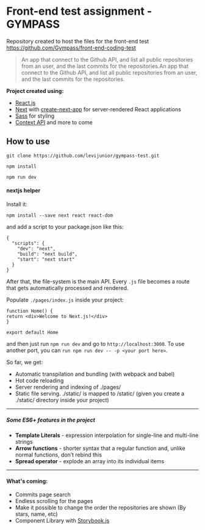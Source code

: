 # Front-end test assignment - GYMPASS
Repository created to host the files for the front-end test https://github.com/Gympass/front-end-coding-test

> An app that connect to the Github API, and list all public repositories from an user, and the last commits for the repositories.An app that connect to the Github API, and list all public repositories from an user, and the last commits for the repositories.

**Project created using:**
- [React.js](https://reactjs.org/ "React.js")
- [Next](https://nextjs.org/ "Next") with [create-next-app](https://open.segment.com/create-next-app/ "create-next-app") for server-rendered React applications
- [Sass](https://sass-lang.com/ "Sass") for styling
- [Context API](https://reactjs.org/docs/context.html "Context API")
and more to come



## How to use

`git clone https://github.com/levijunior/gympass-test.git`

`npm install`

`npm run dev`

#### nextjs helper
Install it:

`npm install --save next react react-dom`

and add a script to your package.json like this:

	{
	  "scripts": {
		"dev": "next",
		"build": "next build",
		"start": "next start"
	  }
	}
After that, the file-system is the main API. Every `.js` file becomes a route that gets automatically processed and rendered.

Populate `./pages/index.js` inside your project:

	function Home() {
	return <div>Welcome to Next.js!</div>
	}

	export default Home
and then just run `npm run dev` and go to `http://localhost:3000`. To use another port, you can `run npm run dev -- -p <your port here>`.

So far, we get:

- Automatic transpilation and bundling (with webpack and babel)
- Hot code reloading
- Server rendering and indexing of ./pages/
- Static file serving. ./static/ is mapped to /static/ (given you create a ./static/ directory inside your project)


------------

##### Some ES6+ features in the project
- **Template Literals** - expression interpolation for single-line and multi-line strings
- **Arrow functions** - shorter syntax that a regular function and, unlike normal functions, don’t rebind this
- **Spread operator** - explode an array into its individual items

------------

#### What's coming:
- Commits page search
- Endless scrolling for the pages
- Make it possible to change the order the repositories are shown (By stars, name, etc)
- Component Library with [Storybook.js](https://storybook.js.org/ "Storybook.js")
